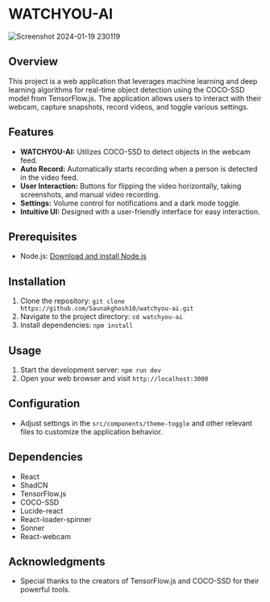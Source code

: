 # WATCHYOU-AI

![Screenshot 2024-01-19 230119](https://github.com/Saunakghosh10/watchyou-ai/assets/76943154/ccdb85e1-6540-4a21-b561-3e76c1efb6af)

## Overview

This project is a web application that leverages machine learning and deep learning algorithms for real-time object detection using the COCO-SSD model from TensorFlow.js. The application allows users to interact with their webcam, capture snapshots, record videos, and toggle various settings.

## Features

- **WATCHYOU-AI:** Utilizes COCO-SSD to detect objects in the webcam feed.
- **Auto Record:** Automatically starts recording when a person is detected in the video feed.
- **User Interaction:** Buttons for flipping the video horizontally, taking screenshots, and manual video recording.
- **Settings:** Volume control for notifications and a dark mode toggle.
- **Intuitive UI:** Designed with a user-friendly interface for easy interaction.

## Prerequisites

- Node.js: [Download and install Node.js](https://nodejs.org/)

## Installation

1. Clone the repository: `git clone https://github.com/Saunakghosh10/watchyou-ai.git`
2. Navigate to the project directory: `cd watchyou-ai`
3. Install dependencies: `npm install`

## Usage

1. Start the development server: `npm run dev`
2. Open your web browser and visit `http://localhost:3000`

## Configuration

- Adjust settings in the `src/components/theme-toggle` and other relevant files to customize the application behavior.

## Dependencies

- React
- ShadCN
- TensorFlow.js
- COCO-SSD
- Lucide-react
- React-loader-spinner
- Sonner
- React-webcam

## Acknowledgments

- Special thanks to the creators of TensorFlow.js and COCO-SSD for their powerful tools.

